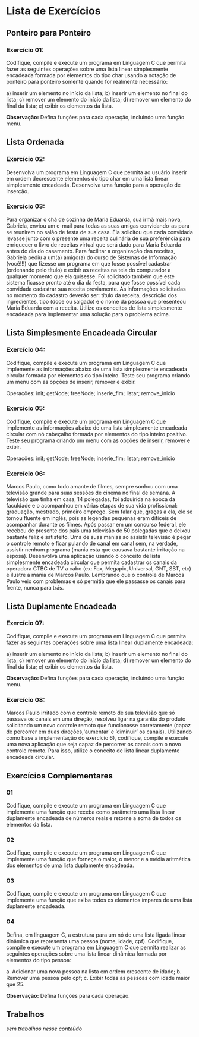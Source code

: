 # Lista de Exercícios
## Ponteiro para Ponteiro
### Exercício 01:

Codifique, compile e execute um programa em Linguagem C que permita fazer as seguintes operações sobre uma lista linear simplesmente encadeada formada por elementos do tipo char usando a notação de ponteiro para ponteiro somente quando for realmente necessário:

​a) inserir um elemento no início da lista; 
​b) inserir um elemento no final do lista;
​c) remover um elemento do início da lista;
d) remover um elemento do final da lista;
e) exibir os elementos da lista.

**Observação:** Defina funções para cada operação, incluindo uma função menu.

## Lista Ordenada
### Exercício 02:

Desenvolva um programa em Linguagem C que permita ao usuário inserir em ordem decrescente elementos do tipo char em uma lista linear simplesmente encadeada. Desenvolva uma função para a operação de inserção.

### Exercício 03:

Para organizar o chá de cozinha de Maria Eduarda, sua irmã mais nova, Gabriela, enviou um e-mail para todas as suas amigas convidando-as para se reunirem no salão de festa de sua casa. Ela solicitou que cada convidada levasse junto com o presente uma receita culinária de sua preferência para enriquecer o livro de receitas virtual que será dado para Maria Eduarda antes do dia do casamento. Para facilitar a organização das receitas,
Gabriela pediu a um(a) amigo(a) do curso de Sistemas de Informação (você!!!) que fizesse um programa em que fosse possível cadastrar (ordenando pelo título) e exibir as receitas na tela do computador a qualquer momento que ela quisesse. Foi solicitado
também que este sistema ficasse pronto até o dia da festa, para que fosse possível  cada convidada cadastrar sua receita previamente. As informações solicitadas no momento do cadastro deverão ser: título da receita, descrição dos ingredientes, tipo (doce ou salgado) e o nome da pessoa que presenteou Maria Eduarda com a receita. Utilize os conceitos de lista simplesmente encadeada para implementar uma solução para o problema acima.

## Lista Simplesmente Encadeada Circular
### Exercício 04:

Codifique, compile e execute um programa em Linguagem C que implemente as informações abaixo de uma lista simplesmente encadeada circular formada por elementos do tipo inteiro. Teste seu programa criando um menu com as opções de inserir, remover e exibir.

Operações: init; getNode; freeNode; inserie_fim; listar; remove_inicio

### Exercício 05:

Codifique, compile e execute um programa em Linguagem C que implemente as informações abaixo de uma lista simplesmente encadeada circular com nó cabeçalho formada por elementos do tipo inteiro positivo. Teste seu programa criando um menu com as opções de inserir, remover e exibir.

Operações: init; getNode; freeNode; inserie_fim; listar; remove_inicio

### Exercício 06:

Marcos Paulo, como todo amante de filmes, sempre sonhou com uma televisão grande para suas sessões de cinema no final de semana. A televisão que tinha em casa, 14 polegadas, foi adquirida na época da faculdade e o acompanhou em várias etapas de sua vida profissional: graduação, mestrado, primeiro emprego. Sem falar que, graças a ela, ele se tornou fluente em inglês, pois as legendas pequenas eram difíceis de acompanhar durante os filmes. Após passar em um concurso federal, ele recebeu de presente dos pais uma televisão de 50 polegadas que o deixou bastante feliz e satisfeito.
Uma de suas manias ao assistir televisão é pegar o controle remoto e ficar pulando de canal em canal sem, na verdade, assistir nenhum programa (mania esta que causava bastante irritação na esposa). Desenvolva uma aplicação usando o conceito de lista simplesmente encadeada circular que permita cadastrar os canais da operadora CTBC de  TV a cabo (ex: Fox, Megapix, Universal, GNT, SBT, etc) e ilustre a mania de  Marcos Paulo. Lembrando que o controle de Marcos Paulo veio com problemas e só permitia que ele passasse os canais para frente, nunca para trás.

## Lista Duplamente Encadeada
### Exercício 07:

Codifique, compile e execute um programa em Linguagem C que permita fazer as seguintes operações sobre uma lista linear duplamente encadeada:

​a) inserir um elemento no início da lista;
​b) inserir um elemento no final do lista;
​c) remover um elemento do início da lista;
d) remover um elemento do final da lista;
e) exibir os elementos da lista.

**Observação:** Defina funções para cada operação, incluindo uma função menu.

### Exercício 08:

Marcos Paulo irritado com o controle remoto de sua televisão que só passava os canais em uma direção, resolveu ligar na garantia do produto solicitando um novo controle remoto que funcionasse corretamente (capaz de percorrer em duas direções,‘aumentar’ e ‘diminuir’ os canais). Utilizando como base a implementação do exercício 6), codifique, compile e execute uma nova aplicação que seja capaz de percorrer os canais com o novo controle remoto. Para isso, utilize o conceito de lista linear duplamente encadeada circular.

## Exercícios Complementares
### 01

Codifique, compile e execute um programa em Linguagem C que implemente uma função que receba como parâmetro uma lista linear duplamente encadeada de números reais e retorne a soma de todos os elementos da lista.

### 02

Codifique, compile e execute um programa em Linguagem C que implemente uma função que forneça o maior, o menor e a média aritmética dos elementos de uma lista duplamente encadeada.

### 03

Codifique, compile e execute um programa em Linguagem C que implemente uma função que exiba todos os elementos ímpares de uma lista duplamente encadeada.

### 04

Defina, em linguagem C, a estrutura para um nó de uma lista ligada linear dinâmica que representa uma pessoa (nome, idade, cpf). Codifique, compile e execute um programa em Linguagem C que permita realizar as seguintes operações sobre uma lista linear dinâmica formada por elementos do tipo pessoa:

a. Adicionar uma nova pessoa na lista em ordem crescente de idade;
b. Remover uma pessoa pelo cpf;
c. Exibir todas as pessoas com idade maior que 25.
    
**Observação:** Defina funções para cada operação.


## Trabalhos

*sem trabalhos nesse conteúdo*